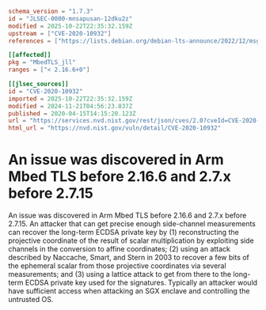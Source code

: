 ```toml
schema_version = "1.7.3"
id = "JLSEC-0000-mnsapusan-12dku2z"
modified = 2025-10-22T22:35:32.159Z
upstream = ["CVE-2020-10932"]
references = ["https://lists.debian.org/debian-lts-announce/2022/12/msg00036.html", "https://lists.fedoraproject.org/archives/list/package-announce%40lists.fedoraproject.org/message/FCWN5HIF4CJ2LZTOMEBJ7Q4IMMV7ZU2V/", "https://lists.fedoraproject.org/archives/list/package-announce%40lists.fedoraproject.org/message/ZNOS2IIBH5WNJXZUV546PY7666DE7Y3L/", "https://tls.mbed.org/tech-updates/releases/mbedtls-2.16.6-and-2.7.15-released", "https://tls.mbed.org/tech-updates/security-advisories", "https://tls.mbed.org/tech-updates/security-advisories/mbedtls-security-advisory-2020-04", "https://lists.debian.org/debian-lts-announce/2022/12/msg00036.html", "https://lists.fedoraproject.org/archives/list/package-announce%40lists.fedoraproject.org/message/FCWN5HIF4CJ2LZTOMEBJ7Q4IMMV7ZU2V/", "https://lists.fedoraproject.org/archives/list/package-announce%40lists.fedoraproject.org/message/ZNOS2IIBH5WNJXZUV546PY7666DE7Y3L/", "https://tls.mbed.org/tech-updates/releases/mbedtls-2.16.6-and-2.7.15-released", "https://tls.mbed.org/tech-updates/security-advisories", "https://tls.mbed.org/tech-updates/security-advisories/mbedtls-security-advisory-2020-04"]

[[affected]]
pkg = "MbedTLS_jll"
ranges = ["< 2.16.6+0"]

[[jlsec_sources]]
id = "CVE-2020-10932"
imported = 2025-10-22T22:35:32.159Z
modified = 2024-11-21T04:56:23.837Z
published = 2020-04-15T14:15:20.123Z
url = "https://services.nvd.nist.gov/rest/json/cves/2.0?cveId=CVE-2020-10932"
html_url = "https://nvd.nist.gov/vuln/detail/CVE-2020-10932"
```

# An issue was discovered in Arm Mbed TLS before 2.16.6 and 2.7.x before 2.7.15

An issue was discovered in Arm Mbed TLS before 2.16.6 and 2.7.x before 2.7.15. An attacker that can get precise enough side-channel measurements can recover the long-term ECDSA private key by (1) reconstructing the projective coordinate of the result of scalar multiplication by exploiting side channels in the conversion to affine coordinates; (2) using an attack described by Naccache, Smart, and Stern in 2003 to recover a few bits of the ephemeral scalar from those projective coordinates via several measurements; and (3) using a lattice attack to get from there to the long-term ECDSA private key used for the signatures. Typically an attacker would have sufficient access when attacking an SGX enclave and controlling the untrusted OS.

